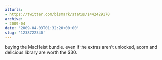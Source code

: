 ```yaml
---
alturls:
- https://twitter.com/bismark/status/1442429170
archive:
- 2009-04
date: '2009-04-03T01:32:20+00:00'
slug: '1238722340'
---
```


buying the MacHeist bundle. even if the extras aren't unlocked, acorn and delicious library are worth the $30.

